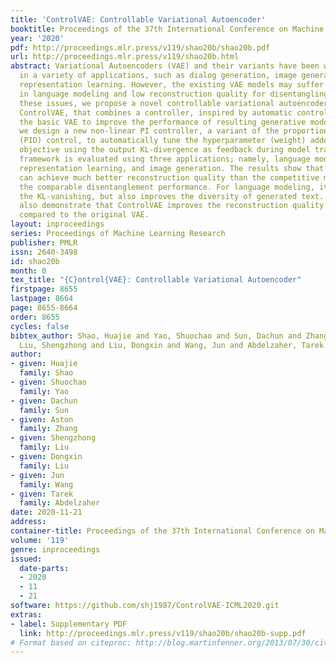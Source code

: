 ```yaml
---
title: 'ControlVAE: Controllable Variational Autoencoder'
booktitle: Proceedings of the 37th International Conference on Machine Learning
year: '2020'
pdf: http://proceedings.mlr.press/v119/shao20b/shao20b.pdf
url: http://proceedings.mlr.press/v119/shao20b.html
abstract: Variational Autoencoders (VAE) and their variants have been widely used
  in a variety of applications, such as dialog generation, image generation and disentangled
  representation learning. However, the existing VAE models may suffer from KL vanishing
  in language modeling and low reconstruction quality for disentangling. To address
  these issues, we propose a novel controllable variational autoencoder framework,
  ControlVAE, that combines a controller, inspired by automatic control theory, with
  the basic VAE to improve the performance of resulting generative models. Specifically,
  we design a new non-linear PI controller, a variant of the proportional-integral-derivative
  (PID) control, to automatically tune the hyperparameter (weight) added in the VAE
  objective using the output KL-divergence as feedback during model training. The
  framework is evaluated using three applications; namely, language modeling, disentangled
  representation learning, and image generation. The results show that ControlVAE
  can achieve much better reconstruction quality than the competitive methods for
  the comparable disentanglement performance. For language modeling, it not only averts
  the KL-vanishing, but also improves the diversity of generated text. Finally, we
  also demonstrate that ControlVAE improves the reconstruction quality for image generation
  compared to the original VAE.
layout: inproceedings
series: Proceedings of Machine Learning Research
publisher: PMLR
issn: 2640-3498
id: shao20b
month: 0
tex_title: "{C}ontrol{VAE}: Controllable Variational Autoencoder"
firstpage: 8655
lastpage: 8664
page: 8655-8664
order: 8655
cycles: false
bibtex_author: Shao, Huajie and Yao, Shuochao and Sun, Dachun and Zhang, Aston and
  Liu, Shengzhong and Liu, Dongxin and Wang, Jun and Abdelzaher, Tarek
author:
- given: Huajie
  family: Shao
- given: Shuochao
  family: Yao
- given: Dachun
  family: Sun
- given: Aston
  family: Zhang
- given: Shengzhong
  family: Liu
- given: Dongxin
  family: Liu
- given: Jun
  family: Wang
- given: Tarek
  family: Abdelzaher
date: 2020-11-21
address: 
container-title: Proceedings of the 37th International Conference on Machine Learning
volume: '119'
genre: inproceedings
issued:
  date-parts:
  - 2020
  - 11
  - 21
software: https://github.com/shj1987/ControlVAE-ICML2020.git
extras:
- label: Supplementary PDF
  link: http://proceedings.mlr.press/v119/shao20b/shao20b-supp.pdf
# Format based on citeproc: http://blog.martinfenner.org/2013/07/30/citeproc-yaml-for-bibliographies/
---
```


